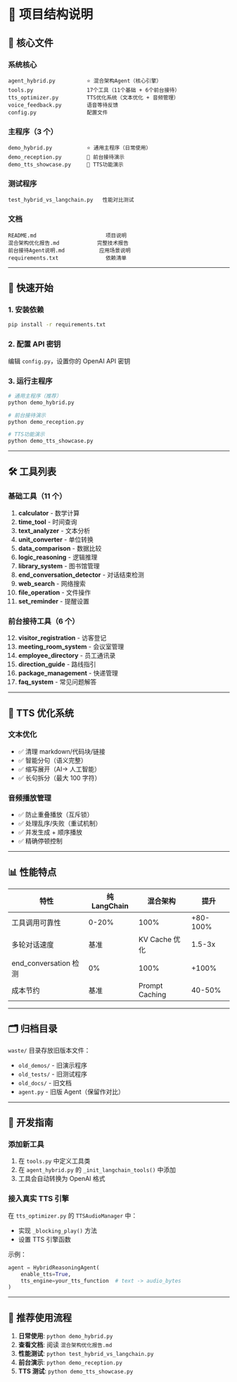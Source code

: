 # 🎯 项目结构说明

## 📂 核心文件

### 系统核心

```
agent_hybrid.py          ⭐ 混合架构Agent（核心引擎）
tools.py                 17个工具（11个基础 + 6个前台接待）
tts_optimizer.py         TTS优化系统（文本优化 + 音频管理）
voice_feedback.py        语音等待反馈
config.py                配置文件
```

### 主程序（3 个）

```
demo_hybrid.py           ⭐ 通用主程序（日常使用）
demo_reception.py        🏢 前台接待演示
demo_tts_showcase.py     🎵 TTS功能演示
```

### 测试程序

```
test_hybrid_vs_langchain.py   性能对比测试
```

### 文档

```
README.md                      项目说明
混合架构优化报告.md            完整技术报告
前台接待Agent说明.md           应用场景说明
requirements.txt               依赖清单
```

---

## 🚀 快速开始

### 1. 安装依赖

```bash
pip install -r requirements.txt
```

### 2. 配置 API 密钥

编辑 `config.py`，设置你的 OpenAI API 密钥

### 3. 运行主程序

```bash
# 通用主程序（推荐）
python demo_hybrid.py

# 前台接待演示
python demo_reception.py

# TTS功能演示
python demo_tts_showcase.py
```

---

## 🛠️ 工具列表

### 基础工具（11 个）

1. **calculator** - 数学计算
2. **time_tool** - 时间查询
3. **text_analyzer** - 文本分析
4. **unit_converter** - 单位转换
5. **data_comparison** - 数据比较
6. **logic_reasoning** - 逻辑推理
7. **library_system** - 图书馆管理
8. **end_conversation_detector** - 对话结束检测
9. **web_search** - 网络搜索
10. **file_operation** - 文件操作
11. **set_reminder** - 提醒设置

### 前台接待工具（6 个）

12. **visitor_registration** - 访客登记
13. **meeting_room_system** - 会议室管理
14. **employee_directory** - 员工通讯录
15. **direction_guide** - 路线指引
16. **package_management** - 快递管理
17. **faq_system** - 常见问题解答

---

## 🎵 TTS 优化系统

### 文本优化

- ✅ 清理 markdown/代码块/链接
- ✅ 智能分句（语义完整）
- ✅ 缩写展开（AI→ 人工智能）
- ✅ 长句拆分（最大 100 字符）

### 音频播放管理

- ✅ 防止重叠播放（互斥锁）
- ✅ 处理乱序/失败（重试机制）
- ✅ 并发生成 + 顺序播放
- ✅ 精确停顿控制

---

## 📊 性能特点

| 特性                  | 纯 LangChain | 混合架构       | 提升     |
| --------------------- | ------------ | -------------- | -------- |
| 工具调用可靠性        | 0-20%        | 100%           | +80-100% |
| 多轮对话速度          | 基准         | KV Cache 优化  | 1.5-3x   |
| end_conversation 检测 | 0%           | 100%           | +100%    |
| 成本节约              | 基准         | Prompt Caching | 40-50%   |

---

## 🗂️ 归档目录

`waste/` 目录存放旧版本文件：

- `old_demos/` - 旧演示程序
- `old_tests/` - 旧测试程序
- `old_docs/` - 旧文档
- `agent.py` - 旧版 Agent（保留作对比）

---

## 📝 开发指南

### 添加新工具

1. 在 `tools.py` 中定义工具类
2. 在 `agent_hybrid.py` 的 `_init_langchain_tools()` 中添加
3. 工具会自动转换为 OpenAI 格式

### 接入真实 TTS 引擎

在 `tts_optimizer.py` 的 `TTSAudioManager` 中：

- 实现 `_blocking_play()` 方法
- 设置 TTS 引擎函数

示例：

```python
agent = HybridReasoningAgent(
    enable_tts=True,
    tts_engine=your_tts_function  # text -> audio_bytes
)
```

---

## 🎯 推荐使用流程

1. **日常使用**: `python demo_hybrid.py`
2. **查看文档**: 阅读 `混合架构优化报告.md`
3. **性能测试**: `python test_hybrid_vs_langchain.py`
4. **前台演示**: `python demo_reception.py`
5. **TTS 测试**: `python demo_tts_showcase.py`
